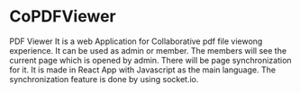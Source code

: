 ﻿# CoPDFViewer

PDF Viewer It is a web Application for Collaborative pdf file viewong experience. It can be used as admin or member. The members will see the current page which is opened by admin. There will be page synchronization for it. 
It is made in React App with Javascript as the main language. The synchronization feature is done by using socket.io. 
